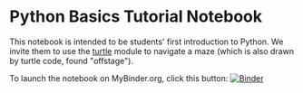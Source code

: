# Python Basics Tutorial Notebook

This notebook is intended to be students' first introduction to Python. We invite them to use the [turtle](https://docs.python.org/3/library/turtle.html) module to navigate a maze (which is also drawn by turtle code, found "offstage").

To launch the notebook on MyBinder.org, click this button: [![Binder](https://mybinder.org/badge_logo.svg)](https://mybinder.org/v2/gh/phil-light/python-basics/main?urlpath=%2Fdoc%2Ftree%2Fturtle-quest.ipynb)
